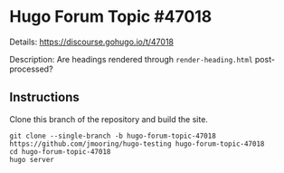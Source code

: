# Hugo Forum Topic #47018

Details: <https://discourse.gohugo.io/t/47018>

Description: Are headings rendered through `render-heading.html` post-processed?

## Instructions

Clone this branch of the repository and build the site.

```text
git clone --single-branch -b hugo-forum-topic-47018 https://github.com/jmooring/hugo-testing hugo-forum-topic-47018
cd hugo-forum-topic-47018
hugo server
```
